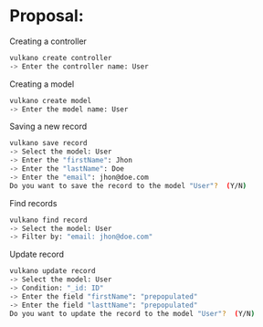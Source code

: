 # Proposal:


Creating a controller

```sh
vulkano create controller
-> Enter the controller name: User
```

Creating a model

```sh
vulkano create model
-> Enter the model name: User
```

Saving a new record

```sh
vulkano save record
-> Select the model: User
-> Enter the "firstName": Jhon
-> Enter the "lastName": Doe
-> Enter the "email": jhon@doe.com
Do you want to save the record to the model "User"?  (Y/N)
```

Find records

```sh
vulkano find record
-> Select the model: User
-> Filter by: "email: jhon@doe.com"
```

Update record

```sh
vulkano update record
-> Select the model: User
-> Condition: "_id: ID"
-> Enter the field "firstName": "prepopulated"
-> Enter the field "lasttName": "prepopulated"
Do you want to update the record to the model "User"?  (Y/N)
```
